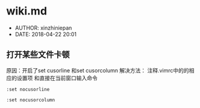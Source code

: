 #  wiki.md
 - AUTHOR: xinzhiniepan
 - DATE: 2018-04-22 20:01

## 打开某些文件卡顿
原因：开启了set cusorline 和set cusorcolumn 
解决方法：
注释.vimrc中的的相应的设置项
和直接在当前窗口输入命令
```
:set nocusorline
```

```
:set nocusorcolumn
```
